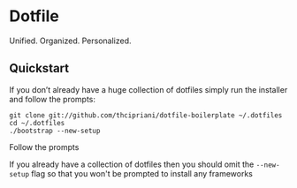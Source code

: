 # Dotfile

Unified. Organized. Personalized.

## Quickstart

If you don’t already have a huge collection of dotfiles simply run the installer and follow the prompts:

```Shell
git clone git://github.com/thcipriani/dotfile-boilerplate ~/.dotfiles
cd ~/.dotfiles
./bootstrap --new-setup
```

Follow the prompts

If you already have a collection of dotfiles then you should omit the `--new-setup` flag
so that you won't be prompted to install any frameworks
